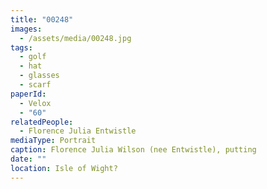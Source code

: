 ```yaml
---
title: "00248"
images:
  - /assets/media/00248.jpg
tags:
  - golf
  - hat
  - glasses
  - scarf
paperId:
  - Velox
  - "60"
relatedPeople:
  - Florence Julia Entwistle
mediaType: Portrait
caption: Florence Julia Wilson (nee Entwistle), putting
date: ""
location: Isle of Wight?
---
```

